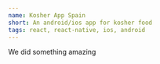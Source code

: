 ```yaml
---
name: Kosher App Spain
short: An android/ios app for kosher food
tags: react, react-native, ios, android
---
```


We did something amazing